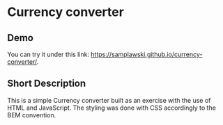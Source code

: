 <base target="_blank">

# Currency converter
## Demo
You can try it under this link: https://samplawski.github.io/currency-converter/.
## Short Description
This is a simple Currency converter built as an exercise with the use of HTML and JavaScript. The styling was done with CSS accordingly to the BEM convention.
